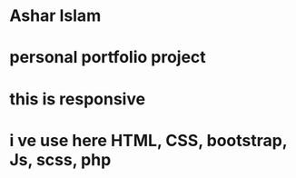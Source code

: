 # Ashar Islam
# personal portfolio project
# this is responsive
# i ve use here HTML, CSS, bootstrap, Js, scss, php

